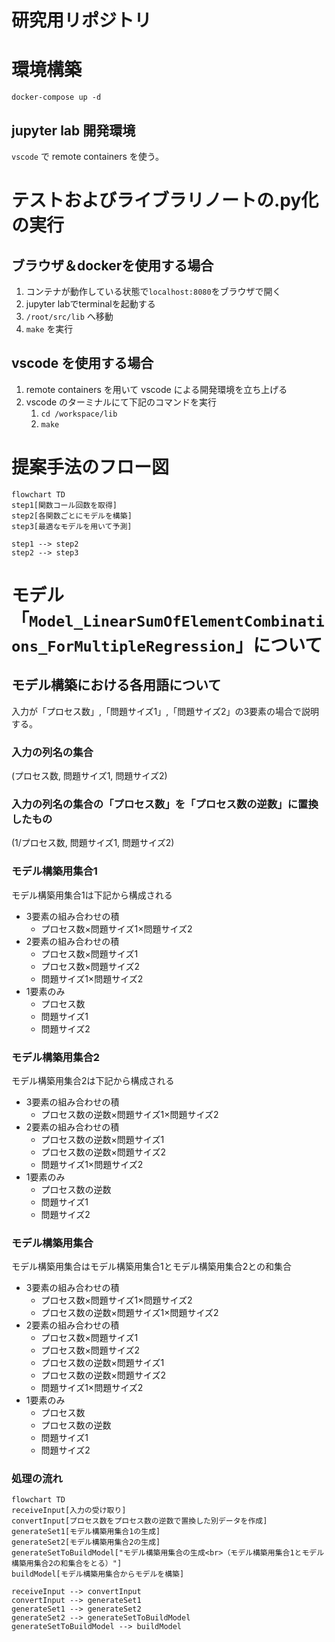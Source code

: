 # 研究用リポジトリ

# 環境構築

`docker-compose up -d`

## jupyter lab 開発環境

`vscode` で remote containers を使う。

# テストおよびライブラリノートの.py化の実行

## ブラウザ＆dockerを使用する場合

1. コンテナが動作している状態で`localhost:8080`をブラウザで開く
2. jupyter labでterminalを起動する
3. `/root/src/lib` へ移動
4. `make` を実行

## vscode を使用する場合

1. remote containers を用いて vscode による開発環境を立ち上げる
2. vscode のターミナルにて下記のコマンドを実行 
    1. `cd /workspace/lib`
    2. `make`

# 提案手法のフロー図

```mermaid
flowchart TD
step1[関数コール回数を取得]
step2[各関数ごとにモデルを構築]
step3[最適なモデルを用いて予測]

step1 --> step2
step2 --> step3

```

# モデル「`Model_LinearSumOfElementCombinations_ForMultipleRegression`」について

## モデル構築における各用語について

入力が「プロセス数」,「問題サイズ1」,「問題サイズ2」の3要素の場合で説明する。

### 入力の列名の集合

(プロセス数, 問題サイズ1, 問題サイズ2)

### 入力の列名の集合の「プロセス数」を「プロセス数の逆数」に置換したもの

(1/プロセス数, 問題サイズ1, 問題サイズ2)

### モデル構築用集合1

モデル構築用集合1は下記から構成される

* 3要素の組み合わせの積
    * プロセス数×問題サイズ1×問題サイズ2
* 2要素の組み合わせの積
    * プロセス数×問題サイズ1
    * プロセス数×問題サイズ2
    * 問題サイズ1×問題サイズ2
* 1要素のみ
    * プロセス数
    * 問題サイズ1
    * 問題サイズ2

### モデル構築用集合2

モデル構築用集合2は下記から構成される

* 3要素の組み合わせの積
    * プロセス数の逆数×問題サイズ1×問題サイズ2
* 2要素の組み合わせの積
    * プロセス数の逆数×問題サイズ1
    * プロセス数の逆数×問題サイズ2
    * 問題サイズ1×問題サイズ2
* 1要素のみ
    * プロセス数の逆数
    * 問題サイズ1
    * 問題サイズ2

### モデル構築用集合

モデル構築用集合はモデル構築用集合1とモデル構築用集合2との和集合

* 3要素の組み合わせの積
    * プロセス数×問題サイズ1×問題サイズ2
    * プロセス数の逆数×問題サイズ1×問題サイズ2
* 2要素の組み合わせの積
    * プロセス数×問題サイズ1
    * プロセス数×問題サイズ2
    * プロセス数の逆数×問題サイズ1
    * プロセス数の逆数×問題サイズ2
    * 問題サイズ1×問題サイズ2
* 1要素のみ
    * プロセス数
    * プロセス数の逆数
    * 問題サイズ1
    * 問題サイズ2

### 処理の流れ

```mermaid
flowchart TD
receiveInput[入力の受け取り]
convertInput[プロセス数をプロセス数の逆数で置換した別データを作成]
generateSet1[モデル構築用集合1の生成]
generateSet2[モデル構築用集合2の生成]
generateSetToBuildModel["モデル構築用集合の生成<br>（モデル構築用集合1とモデル構築用集合2の和集合をとる）"]
buildModel[モデル構築用集合からモデルを構築]

receiveInput --> convertInput
convertInput --> generateSet1
generateSet1 --> generateSet2
generateSet2 --> generateSetToBuildModel
generateSetToBuildModel --> buildModel

```
